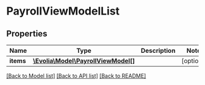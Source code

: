 # PayrollViewModelList

## Properties
Name | Type | Description | Notes
------------ | ------------- | ------------- | -------------
**items** | [**\Evolia\Model\PayrollViewModel[]**](PayrollViewModel.md) |  | [optional] 

[[Back to Model list]](../../README.md#documentation-for-models) [[Back to API list]](../../README.md#documentation-for-api-endpoints) [[Back to README]](../../README.md)

